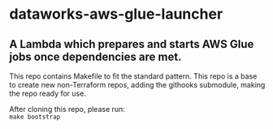 # dataworks-aws-glue-launcher

## A Lambda which prepares and starts AWS Glue jobs once dependencies are met.

This repo contains Makefile to fit the standard pattern.
This repo is a base to create new non-Terraform repos, adding the githooks submodule, making the repo ready for use.

After cloning this repo, please run:  
`make bootstrap`
